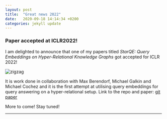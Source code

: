 ```yaml
---
layout: post
title:  "Great news 2022"
date:   2020-09-18 14:14:34 +0200
categories: jekyll update
---
```


### Paper accepted at ICLR2022!

I am delighted to announce that one of my papers titled _StarQE: Query Embeddings on Hyper-Relational Knowledge Graphs_
got accepted for ICLR 2022! 

<img src="{{site.baseurl | prepend: site.url}}img/amaze.gif" alt="zigzag"/>


It is work done in collaboration with Max Berendorf, Michael Galkin and Michael Cochez and it is the first attempt at 
utilising query embeddings for query answering on a hyper-relational setup. Link to the repo and paper: [git](https://github.com/DimitrisAlivas/StarQE) 
[paper](https://arxiv.org/abs/2106.08166) 


More to come! Stay tuned!

---
